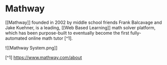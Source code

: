 # Mathway

[[Mathway]] founded in 2002 by middle school friends Frank Balcavage and Jake Kuehner, is a leading, [[Web Based Learning]] math solver platform, which has been purpose-built to eventually become the first fully-automated online math tutor [^1]. 



![[Mathway System.png]]



[^1] https://www.mathway.com/about 